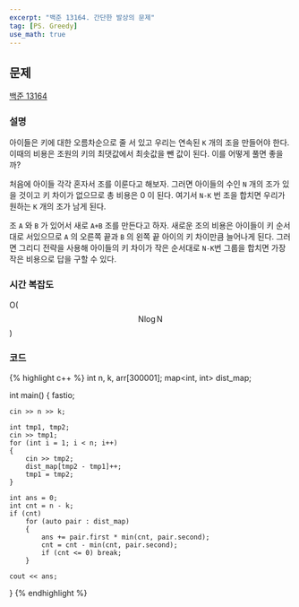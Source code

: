 ```yaml
---
excerpt: "백준 13164. 간단한 발상의 문제"
tag: [PS. Greedy]
use_math: true
---
```

## 문제

[백준 13164](https://www.acmicpc.net/problem/13164)


### 설명

아이들은 키에 대한 오름차순으로 줄 서 있고 우리는 연속된 ```K``` 개의 조을 만들어야 한다. 이때의 비용은 조원의 키의 최댓값에서 최솟값을 뺀 값이 된다. 이를 어떻게 풀면 좋을까?

처음에 아이들 각각 혼자서 조를 이룬다고 해보자. 그러면 아이들의 수인 ```N``` 개의 조가 있을 것이고 키 차이가 없으므로 총 비용은 0 이 된다. 여기서 ```N-K``` 번 조을 합치면 우리가 원하는 ```K``` 개의 조가 남게 된다.

조 ```A``` 와 ```B``` 가 있어서 새로 ```A+B``` 조를 만든다고 하자. 새로운 조의 비용은 아이들이 키 순서대로 서있으므로 ```A``` 의 오른쪽 끝과 ```B``` 의 왼쪽 끝 아이의 키 차이만큼 늘어나게 된다. 그러면 그리디 전략을 사용해 아이들의 키 차이가 작은 순서대로 ```N-K```번 그룹을 합치면 가장 작은 비용으로 답을 구할 수 있다.



### 시간 복잡도

O($$\mathrm{N} \log{\mathrm{N}}$$)



### 코드

{% highlight c++ %}
int n, k, arr[300001];
map<int, int> dist_map;

int main()
{
	fastio;

	cin >> n >> k;
	
	int tmp1, tmp2;
	cin >> tmp1;
	for (int i = 1; i < n; i++)
	{
		cin >> tmp2;
		dist_map[tmp2 - tmp1]++;
		tmp1 = tmp2;
	}
	
	int ans = 0;
	int cnt = n - k;
	if (cnt)
		for (auto pair : dist_map)
		{
			ans += pair.first * min(cnt, pair.second);
			cnt = cnt - min(cnt, pair.second);
			if (cnt <= 0) break;
		}
	
	cout << ans;
}
{% endhighlight %}